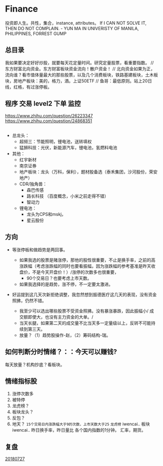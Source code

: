 # Finance

投资即人生。共性，集合，instance, attributes。
If I CAN NOT SOLVE IT, THEN DO NOT COMPLAIN. - YUN MA IN UNIVERISTY OF MANILA, PHILIPPINES, FORREST GUMP

## 总目录

我如果要决定好好炒股，就要每天花定量时间。研究定量股票，看重要指数。
// 东方财富北向资金。东方财富板块资金流向！散户资金！
// 北向资金如果为正，流向谁？看市值体量最大的那些股票，以及几个消费板块，铁路基建板块，土木板块，房地产板块：美的，格力，酒。上证50ETF
// 鱼哥：最低原则。站上20日线，红格，有过涨停板。

## 程序 交易 level2 下单 监控
https://www.zhihu.com/question/26223347
https://www.zhihu.com/question/24868351

## 

- 总龙头：
  - 超频三：节能照明，锂电池，送转填权
  - 猛狮科技：光伏，新能源汽车，锂电池，氢燃料电池
- 其他：
  - 红宇新材
  - 南京证券
  - 地产板块：龙头（万科，保利），题材股备选（泰禾集团，沙河股份，荣安地产）
  - CDR/独角兽：
    - 森巴传感
    - 路长科技 （百度概念，小米之前走得不错）
    - 智动力
  - 锂电池：
    - 龙头为CPS和mskj，
    - 星云股份
    
## 方向

- 等涨停板和做趋势是两回事。

  - 如果我选的股票是赌涨停，那他的股性很重要，不止是换手率，之前的高涨跌幅（考虑涨跌幅的同时也要看振幅，因为涨跌幅的参考基准是昨天收盘价，不是今天开盘价！）/涨停的次数多也很重要，
    - 90个交易日？也要考虑上市天数。
  - 如果我选择的是趋势，涨不停，不一定要太激进。

- 好运提到这几天次新拒绝调整，我忽然想到振德医疗这几天的表现，没有资金照拂，仍然不错。
  - 我至少可以选出哪些股票不受资金照拂。没有暴涨暴跌，因此振幅小/ 成交额即使大，也没有主力资金的大单。/ 
  - 当天长腿，如果第二天的成交量不比当天多一定量级以上，反转不可能持续到第三天。
  - 放量？（1）趋势股操作-赵，（2）筹码结构-瑞。

## 如何判断分时情绪？：：今天可以赚钱?
每天放量？机构抄底？看板块。

## 情绪指标股
1. 涨停次数多
2. 被特停
3. 龙虎榜？
4. 板块龙头？
5. 反包？
6. 地天？
`15个交易日内涨跌幅大于9的次数，上市天数大于25`
`龙虎榜`
iwencai.. 板块
iwencai.. 昨日换手率，昨日量比
各个国内指数的1分钟。
汇率，期货。

## 复盘

[20180727](/againandagain/20180727.md)
